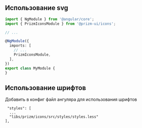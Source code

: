 ## Использование svg
```ts
import { NgModule } from '@angular/core';
import { PrizmIconsModule } from '@prizm-ui/icons';

// ...

@NgModule({
  imports: [
    // ...
    PrizmIconsModule,
  ],
})
export class MyModule {
}
```


## Использование шрифтов
Добавить в конфиг файл ангуляра для использования шрифтов
```
 "styles": [
  ...
  "libs/prizm/icons/src/styles/styles.less"
],
```
